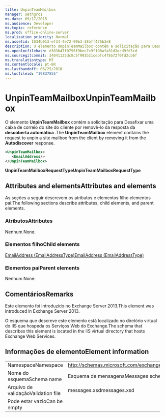 ```yaml
---
title: UnpinTeamMailbox
manager: sethgros
ms.date: 09/17/2015
ms.audience: Developer
ms.topic: reference
ms.prod: office-online-server
localization_priority: Normal
ms.assetid: 1034b013-ef34-4e72-99b3-38bff475b3e8
description: O elemento UnpinTeamMailbox contém a solicitação para Desafixar uma caixa de correio do site do cliente por removê-lo da resposta da descoberta automática.
ms.openlocfilehash: d303b47f0796f9bec7e9f198afa81d2ecd9fd5cd
ms.sourcegitcommit: 34041125dc8c5f993b21cebfc4f8b72f0fd2cb6f
ms.translationtype: MT
ms.contentlocale: pt-BR
ms.lasthandoff: 06/25/2018
ms.locfileid: "19837855"
---
```

# <a name="unpinteammailbox"></a><span data-ttu-id="74363-103">UnpinTeamMailbox</span><span class="sxs-lookup"><span data-stu-id="74363-103">UnpinTeamMailbox</span></span>

<span data-ttu-id="74363-104">O elemento **UnpinTeamMailbox** contém a solicitação para Desafixar uma caixa de correio do site do cliente por removê-lo da resposta da **descoberta automática** .</span><span class="sxs-lookup"><span data-stu-id="74363-104">The **UnpinTeamMailbox** element contains the request to unpin a site mailbox from the client by removing it from the **Autodiscover** response.</span></span> 
  
```XML
<UnpinTeamMailbox>
   <EmailAddress/>
</UnpinTeamMailbox>
```

 <span data-ttu-id="74363-105">**UnpinTeamMailboxRequestType**</span><span class="sxs-lookup"><span data-stu-id="74363-105">**UnpinTeamMailboxRequestType**</span></span>
## <a name="attributes-and-elements"></a><span data-ttu-id="74363-106">Attributes and elements</span><span class="sxs-lookup"><span data-stu-id="74363-106">Attributes and elements</span></span>

<span data-ttu-id="74363-107">As seções a seguir descrevem os atributos e elementos filho elementos pai.</span><span class="sxs-lookup"><span data-stu-id="74363-107">The following sections describe attributes, child elements, and parent elements.</span></span>
  
### <a name="attributes"></a><span data-ttu-id="74363-108">Atributos</span><span class="sxs-lookup"><span data-stu-id="74363-108">Attributes</span></span>

<span data-ttu-id="74363-109">Nenhum.</span><span class="sxs-lookup"><span data-stu-id="74363-109">None.</span></span>
  
### <a name="child-elements"></a><span data-ttu-id="74363-110">Elementos filho</span><span class="sxs-lookup"><span data-stu-id="74363-110">Child elements</span></span>

[<span data-ttu-id="74363-111">EmailAddress (EmailAddressType)</span><span class="sxs-lookup"><span data-stu-id="74363-111">EmailAddress (EmailAddressType)</span></span>](emailaddress-emailaddresstype.md)
  
### <a name="parent-elements"></a><span data-ttu-id="74363-112">Elementos pai</span><span class="sxs-lookup"><span data-stu-id="74363-112">Parent elements</span></span>

<span data-ttu-id="74363-113">Nenhum.</span><span class="sxs-lookup"><span data-stu-id="74363-113">None.</span></span>
  
## <a name="remarks"></a><span data-ttu-id="74363-114">Comentários</span><span class="sxs-lookup"><span data-stu-id="74363-114">Remarks</span></span>

<span data-ttu-id="74363-115">Este elemento foi introduzido no Exchange Server 2013.</span><span class="sxs-lookup"><span data-stu-id="74363-115">This element was introduced in Exchange Server 2013.</span></span>
  
<span data-ttu-id="74363-116">O esquema que descreve este elemento está localizado no diretório virtual do IIS que hospeda os Serviços Web do Exchange.</span><span class="sxs-lookup"><span data-stu-id="74363-116">The schema that describes this element is located in the IIS virtual directory that hosts Exchange Web Services.</span></span>
  
## <a name="element-information"></a><span data-ttu-id="74363-117">Informações de elemento</span><span class="sxs-lookup"><span data-stu-id="74363-117">Element information</span></span>

|||
|:-----|:-----|
|<span data-ttu-id="74363-118">Namespace</span><span class="sxs-lookup"><span data-stu-id="74363-118">Namespace</span></span>  <br/> |http://schemas.microsoft.com/exchange/services/2006/messages  <br/> |
|<span data-ttu-id="74363-119">Nome do esquema</span><span class="sxs-lookup"><span data-stu-id="74363-119">Schema name</span></span>  <br/> |<span data-ttu-id="74363-120">Esquema de mensagens</span><span class="sxs-lookup"><span data-stu-id="74363-120">Messages schema</span></span>  <br/> |
|<span data-ttu-id="74363-121">Arquivo de validação</span><span class="sxs-lookup"><span data-stu-id="74363-121">Validation file</span></span>  <br/> |<span data-ttu-id="74363-122">messages.xsd</span><span class="sxs-lookup"><span data-stu-id="74363-122">messages.xsd</span></span>  <br/> |
|<span data-ttu-id="74363-123">Pode estar vazio</span><span class="sxs-lookup"><span data-stu-id="74363-123">Can be empty</span></span>  <br/> ||
   

